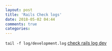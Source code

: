 ```yaml
---
layout: post
title: 'Rails Check logs'
date: 2018-05-02 04:44
comments: true
categories: 
---
```

`tail -f log/development.log`
[check rails log dev](https://stackoverflow.com/questions/1015739/how-can-we-watch-the-rails-development-log)